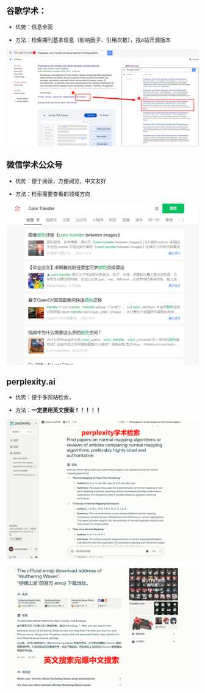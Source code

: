
## 谷歌学术：

- 优势：信息全面

- 方法：检索期刊基本信息（影响因子、引用次数），找a站开源版本

![谷歌检索.png](AcademicSearch.assets/谷歌检索.png)

## 微信学术公众号

- 优势：便于阅读，方便阅览，中文友好

- 方法：检索需要查看的领域方向

![公众号检索.png](AcademicSearch.assets\公众号检索.png)

## perplexity.ai

- 优势：便于多网站检索，

- 方法：**一定要用英文搜索！！！！！**

![perplexity学术检索](AcademicSearch.assets/perplexity学术检索.png)

![英文搜索完爆中文搜索](AcademicSearch.assets/英文搜索完爆中文搜索.png)